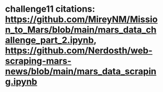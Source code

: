 # challenge11 citations: https://github.com/MireyNM/Mission_to_Mars/blob/main/mars_data_challenge_part_2.ipynb, https://github.com/Nerdosth/web-scraping-mars-news/blob/main/mars_data_scraping.ipynb
